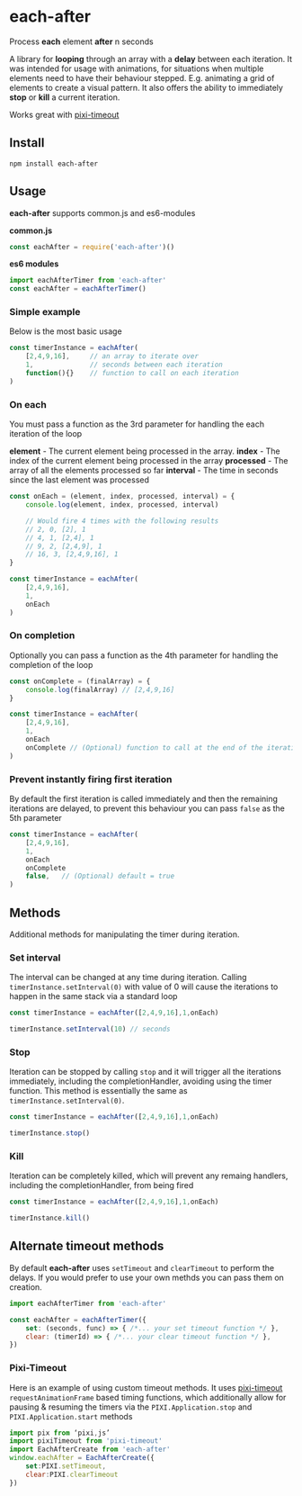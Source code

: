 # each-after

Process **each** element **after** n seconds

A library for **looping** through an array with a **delay** between each iteration. It was intended for usage with animations, for situations when multiple elements need to have their behaviour stepped. E.g. animating a grid of elements to create a visual pattern. It also offers the ability to immediately **stop** or **kill** a current iteration.

Works great with [pixi-timeout](https://github.com/brenwell/pixi-timeout)

## Install

```shell
npm install each-after
```

## Usage

**each-after** supports common.js and es6-modules

**common.js**

```js
const eachAfter = require('each-after')()
```

**es6 modules**

```js
import eachAfterTimer from 'each-after'
const eachAfter = eachAfterTimer()
```

### Simple example

Below is the most basic usage

```js
const timerInstance = eachAfter(
    [2,4,9,16],     // an array to iterate over
    1,              // seconds between each iteration
    function(){}    // function to call on each iteration
)
```

### On each

You must pass a function as the 3rd parameter for handling the each iteration of the loop

**element** - The current element being processed in the array.
**index** - The index of the current element being processed in the array
**processed** - The array of all the elements processed so far
**interval** - The time in seconds since the last element was processed

```js
const onEach = (element, index, processed, interval) = {
    console.log(element, index, processed, interval)

    // Would fire 4 times with the following results
    // 2, 0, [2], 1
    // 4, 1, [2,4], 1
    // 9, 2, [2,4,9], 1
    // 16, 3, [2,4,9,16], 1
}

const timerInstance = eachAfter(
    [2,4,9,16],
    1,
    onEach
)
```

### On completion

Optionally you can pass a function as the 4th parameter for handling the completion of the loop

```js
const onComplete = (finalArray) = {
    console.log(finalArray) // [2,4,9,16]
}

const timerInstance = eachAfter(
    [2,4,9,16],
    1,
    onEach
    onComplete // (Optional) function to call at the end of the iteration
)
```

### Prevent instantly firing first iteration

By default the first iteration is called immediately and then the remaining iterations are delayed, to prevent this behaviour you can pass `false` as the 5th parameter

```js
const timerInstance = eachAfter(
    [2,4,9,16],
    1,
    onEach
    onComplete
    false,   // (Optional) default = true
)
```

## Methods

Additional methods for manipulating the timer during iteration.

### Set interval

The interval can be changed at any time during iteration. Calling `timerInstance.setInterval(0)` with value of 0 will cause the iterations to happen in the same stack via a standard loop

```js
const timerInstance = eachAfter([2,4,9,16],1,onEach)

timerInstance.setInterval(10) // seconds
```

### Stop

Iteration can be stopped by calling `stop` and it will trigger all the iterations immediately, including the completionHandler, avoiding using the timer function. This method is essentially the same as `timerInstance.setInterval(0)`.

```js
const timerInstance = eachAfter([2,4,9,16],1,onEach)

timerInstance.stop()
```

### Kill

Iteration can be completely killed, which will prevent any remaing handlers, including the completionHandler, from being fired

```js
const timerInstance = eachAfter([2,4,9,16],1,onEach)

timerInstance.kill()
```

## Alternate timeout methods

By default **each-after** uses `setTimeout` and `clearTimeout` to perform the delays. If you would prefer to use your own methds you can pass them on creation.

```js
import eachAfterTimer from 'each-after'

const eachAfter = eachAfterTimer({
    set: (seconds, func) => { /*... your set timeout function */ },
    clear: (timerId) => { /*... your clear timeout function */ },
})

```

### Pixi-Timeout
Here is an example of using custom timeout methods. It uses [pixi-timeout](https://github.com/brenwell/pixi-timeout) `requestAnimationFrame` based timing functions, which additionally allow for pausing & resuming the timers via the `PIXI.Application.stop` and `PIXI.Application.start` methods

```js
import pix from ‘pixi,js’
import pixiTimeout from 'pixi-timeout'
import EachAfterCreate from 'each-after'
window.eachAfter = EachAfterCreate({
    set:PIXI.setTimeout,
    clear:PIXI.clearTimeout
})
```